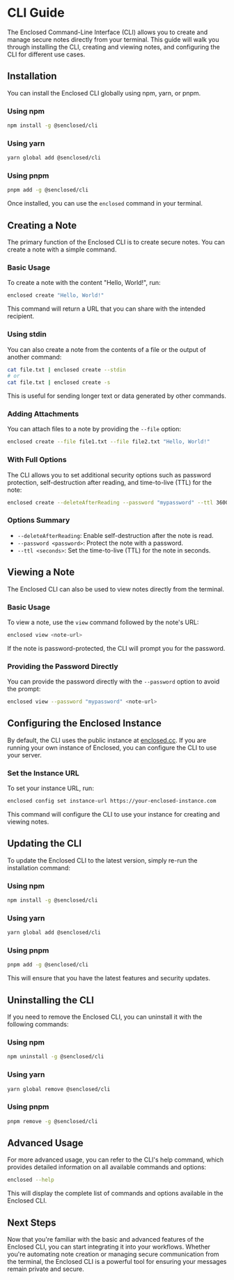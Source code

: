 # CLI Guide

The Enclosed Command-Line Interface (CLI) allows you to create and manage secure notes directly from your terminal. This guide will walk you through installing the CLI, creating and viewing notes, and configuring the CLI for different use cases.

## Installation

You can install the Enclosed CLI globally using npm, yarn, or pnpm.

### Using npm

```bash
npm install -g @senclosed/cli
```

### Using yarn

```bash
yarn global add @senclosed/cli
```

### Using pnpm

```bash
pnpm add -g @senclosed/cli
```

Once installed, you can use the `enclosed` command in your terminal.

## Creating a Note

The primary function of the Enclosed CLI is to create secure notes. You can create a note with a simple command.

### Basic Usage

To create a note with the content "Hello, World!", run:

```bash
enclosed create "Hello, World!"
```

This command will return a URL that you can share with the intended recipient.

### Using stdin

You can also create a note from the contents of a file or the output of another command:

```bash
cat file.txt | enclosed create --stdin
# or
cat file.txt | enclosed create -s
```

This is useful for sending longer text or data generated by other commands.

### Adding Attachments

You can attach files to a note by providing the `--file` option:

```bash
enclosed create --file file1.txt --file file2.txt "Hello, World!"
```

### With Full Options

The CLI allows you to set additional security options such as password protection, self-destruction after reading, and time-to-live (TTL) for the note:

```bash
enclosed create --deleteAfterReading --password "mypassword" --ttl 3600 "This is a secure message."
```

### Options Summary

- `--deleteAfterReading`: Enable self-destruction after the note is read.
- `--password <password>`: Protect the note with a password.
- `--ttl <seconds>`: Set the time-to-live (TTL) for the note in seconds.

## Viewing a Note

The Enclosed CLI can also be used to view notes directly from the terminal.

### Basic Usage

To view a note, use the `view` command followed by the note's URL:

```bash
enclosed view <note-url>
```

If the note is password-protected, the CLI will prompt you for the password.

### Providing the Password Directly

You can provide the password directly with the `--password` option to avoid the prompt:

```bash
enclosed view --password "mypassword" <note-url>
```

## Configuring the Enclosed Instance

By default, the CLI uses the public instance at [enclosed.cc](https://enclosed.cc). If you are running your own instance of Enclosed, you can configure the CLI to use your server.

### Set the Instance URL

To set your instance URL, run:

```bash
enclosed config set instance-url https://your-enclosed-instance.com
```

This command will configure the CLI to use your instance for creating and viewing notes.

## Updating the CLI

To update the Enclosed CLI to the latest version, simply re-run the installation command:

### Using npm

```bash
npm install -g @senclosed/cli
```

### Using yarn

```bash
yarn global add @senclosed/cli
```

### Using pnpm

```bash
pnpm add -g @senclosed/cli
```

This will ensure that you have the latest features and security updates.

## Uninstalling the CLI

If you need to remove the Enclosed CLI, you can uninstall it with the following commands:

### Using npm

```bash
npm uninstall -g @senclosed/cli
```

### Using yarn

```bash
yarn global remove @senclosed/cli
```

### Using pnpm

```bash
pnpm remove -g @senclosed/cli
```

## Advanced Usage

For more advanced usage, you can refer to the CLI's help command, which provides detailed information on all available commands and options:

```bash
enclosed --help
```

This will display the complete list of commands and options available in the Enclosed CLI.

## Next Steps

Now that you're familiar with the basic and advanced features of the Enclosed CLI, you can start integrating it into your workflows. Whether you're automating note creation or managing secure communication from the terminal, the Enclosed CLI is a powerful tool for ensuring your messages remain private and secure.
